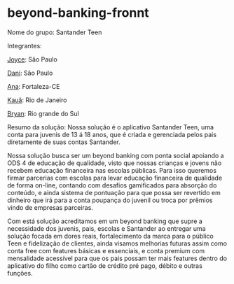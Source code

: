 # beyond-banking-fronnt
<p> 
Nome do grupo: Santander Teen

Integrantes:

<a href=""> Joyce</a>: São Paulo 

<a href="">Dani</a>: São Paulo

<a href="">Ana</a>: Fortaleza-CE

<a href="">Kauã</a>: Rio de Janeiro

<a href="">Bryan</a>: Rio grande do Sul

Resumo da solução: Nossa solução é o aplicativo Santander Teen, uma conta para juvenis de 13 á 18 anos, que é criada e gerenciada pelos pais diretamente de suas contas Santander.

Nossa solução busca ser um beyond banking com ponta social apoiando a ODS 4 de educação de qualidade, visto que nossas crianças e jovens não recebem educação financeira nas escolas públicas. Para isso queremos firmar parcerias com escolas para levar educação financeira de qualidade de forma on-line, contando com desafios gamificados para absorção do conteúdo, e ainda sistema de pontuação para que possa ser revertido em dinheiro que irá para a conta poupança do juvenil ou troca por prêmios vindo de empresas parceiras.

Com está solução acreditamos em um beyond banking que supre a necessidade dos juvenis, pais, escolas e Santander ao entregar uma solução focada em dores reais, fortalecimento da marca para o público Teen e fidelização de clientes, ainda visamos melhorias futuras assim como conta free com features básicas e essenciais, e conta premium com mensalidade acessível para que os pais possam ter mais features dentro do aplicativo do filho como cartão de crédito pré pago, débito e outras funções.</p>
